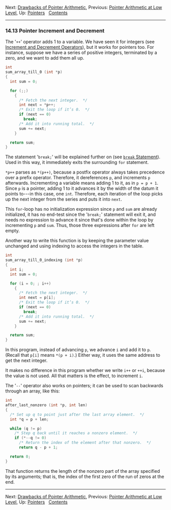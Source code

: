 Next: [Drawbacks of Pointer
Arithmetic](Pointer-Arithmetic-Drawbacks.md), Previous: [Pointer
Arithmetic at Low Level](Pointer-Arithmetic-Low-Level.md), Up:
[Pointers](Pointers.md)  
[Contents](index.md#SEC_Contents "Table of contents")  

------------------------------------------------------------------------


### 14.13 Pointer Increment and Decrement 


The '`++`' operator adds 1 to a variable. We have seen it for
integers (see [Increment and Decrement
Operators](Increment_002fDecrement.md)), but it works for pointers
too. For instance, suppose we have a series of positive integers,
terminated by a zero, and we want to add them all up.

``` C
int
sum_array_till_0 (int *p)
{
  int sum = 0;

  for (;;)
    {
      /* Fetch the next integer.  */
      int next = *p++;
      /* Exit the loop if it’s 0.  */
      if (next == 0)
        break;
      /* Add it into running total.  */
      sum += next;
    }

  return sum;
}
```

The statement '`break;`' will be explained further on (see
[`break` Statement](break-Statement.md)). Used in this way, it
immediately exits the surrounding `for` statement.

`*p++` parses as `*(p++)`, because a postfix operator always takes
precedence over a prefix operator. Therefore, it dereferences `p`, and
increments `p` afterwards. Incrementing a variable means adding 1 to it,
as in `p = p + 1`. Since `p` is a pointer, adding 1 to it advances it by
the width of the datum it points to---in this case, one `int`.
Therefore, each iteration of the loop picks up the next integer from the
series and puts it into `next`.

This `for`-loop has no initialization expression since `p` and `sum` are
already initialized, it has no end-test since the '`break;`'
statement will exit it, and needs no expression to advance it since
that's done within the loop by incrementing `p` and `sum`. Thus, those
three expressions after `for` are left empty.

Another way to write this function is by keeping the parameter value
unchanged and using indexing to access the integers in the table.

``` C
int
sum_array_till_0_indexing (int *p)
{
  int i;
  int sum = 0;

  for (i = 0; ; i++)
    {
      /* Fetch the next integer.  */
      int next = p[i];
      /* Exit the loop if it’s 0.  */
      if (next == 0)
        break;
      /* Add it into running total.  */
      sum += next;
    }

  return sum;
}
```

In this program, instead of advancing `p`, we advance `i` and add it to
`p`. (Recall that `p[i]` means `*(p + i)`.) Either way, it uses the same
address to get the next integer.

It makes no difference in this program whether we write `i++` or `++i`,
because the value is not used. All that matters is the effect, to
increment `i`.

The '`--`' operator also works on pointers; it can be used to
scan backwards through an array, like this:

``` C
int
after_last_nonzero (int *p, int len)
{
  /* Set up q to point just after the last array element.  */
  int *q = p + len;

  while (q != p)
    /* Step q back until it reaches a nonzero element.  */
    if (*--q != 0)
      /* Return the index of the element after that nonzero.  */
      return q - p + 1;

  return 0;
}
```

That function returns the length of the nonzero part of the array
specified by its arguments; that is, the index of the first zero of the
run of zeros at the end.

------------------------------------------------------------------------

Next: [Drawbacks of Pointer
Arithmetic](Pointer-Arithmetic-Drawbacks.md), Previous: [Pointer
Arithmetic at Low Level](Pointer-Arithmetic-Low-Level.md), Up:
[Pointers](Pointers.md)  
[Contents](index.md#SEC_Contents "Table of contents")  
